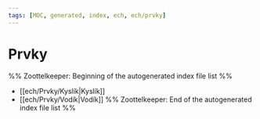 ```yaml
---
tags: [MOC, generated, index, ech, ech/prvky]
---
```

# Prvky
%% Zoottelkeeper: Beginning of the autogenerated index file list  %%
-  [[ech/Prvky/Kyslík|Kyslík]]
-  [[ech/Prvky/Vodík|Vodík]]
%% Zoottelkeeper: End of the autogenerated index file list  %%
